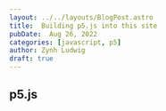 ```yaml
---
layout: ../../layouts/BlogPost.astro
title:  Building p5.js into this site
pubDate:  Aug 26, 2022
categories: [javascript, p5]
author: Zynh Ludwig
draft: true
---
```


## p5.js